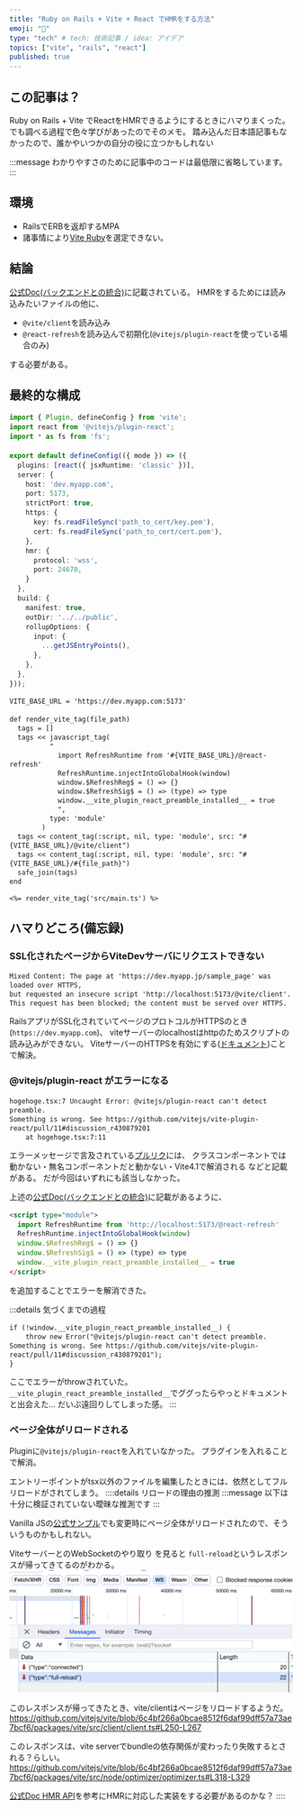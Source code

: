 ```yaml
---
title: "Ruby on Rails + Vite + React でHMRをする方法"
emoji: "💎"
type: "tech" # tech: 技術記事 / idea: アイデア
topics: ["vite", "rails", "react"]
published: true
---
```




## この記事は？
Ruby on Rails + Vite でReactをHMRできるようにするときにハマりまくった。
でも調べる過程で色々学びがあったのでそのメモ。
踏み込んだ日本語記事もなかったので、誰かやいつかの自分の役に立つかもしれない

:::message
わかりやすさのために記事中のコードは最低限に省略しています。
:::

## 環境
- RailsでERBを返却するMPA
- 諸事情により[Vite Ruby](https://vite-ruby.netlify.app/guide/rails.html)を選定できない。

## 結論
[公式Doc(バックエンドとの統合)](https://ja.vitejs.dev/guide/backend-integration.html)に記載されている。
HMRをするためには読み込みたいファイルの他に、
- `@vite/client`を読み込み
- `@react-refresh`を読み込んで初期化(`@vitejs/plugin-react`を使っている場合のみ)

する必要がある。

## 最終的な構成
```ts:vite.config.ts
import { Plugin, defineConfig } from 'vite';
import react from '@vitejs/plugin-react';
import * as fs from 'fs';

export default defineConfig(({ mode }) => ({
  plugins: [react({ jsxRuntime: 'classic' })],
  server: {
    host: 'dev.myapp.com',
    port: 5173,
    strictPort: true,
    https: {
      key: fs.readFileSync('path_to_cert/key.pem'),
      cert: fs.readFileSync('path_to_cert/cert.pem'),
    },
    hmr: {
      protocol: 'wss',
      port: 24678,
    }
  },
  build: {
    manifest: true,
    outDir: '../../public',
    rollupOptions: {
      input: {
        ...getJSEntryPoints(),
      },
    },
  },
}));
```


```rb:js_helper.rb(抜粋)
VITE_BASE_URL = 'https://dev.myapp.com:5173'

def render_vite_tag(file_path)
  tags = []
  tags << javascript_tag(
          "
            import RefreshRuntime from '#{VITE_BASE_URL}/@react-refresh'
            RefreshRuntime.injectIntoGlobalHook(window)
            window.$RefreshReg$ = () => {}
            window.$RefreshSig$ = () => (type) => type
            window.__vite_plugin_react_preamble_installed__ = true
            ",
          type: 'module'
        )
  tags << content_tag(:script, nil, type: 'module', src: "#{VITE_BASE_URL}/@vite/client")
  tags << content_tag(:script, nil, type: 'module', src: "#{VITE_BASE_URL}/#{file_path}")
  safe_join(tags)
end
```

```rb:sample.html.erb(抜粋)
<%= render_vite_tag('src/main.ts') %>
```


## ハマりどころ(備忘録)
### SSL化されたページからViteDevサーバにリクエストできない
```txt:ブラウザのコンソールのエラー
Mixed Content: The page at 'https://dev.myapp.jp/sample_page' was loaded over HTTPS, 
but requested an insecure script 'http://localhost:5173/@vite/client'. 
This request has been blocked; the content must be served over HTTPS.
```
RailsアプリがSSL化されていてページのプロトコルがHTTPSのとき(`https://dev.myapp.com`)、
viteサーバーのlocalhostはhttpのためスクリプトの読み込みができない。
ViteサーバーのHTTPSを有効にする([ドキュメント](https://ja.vitejs.dev/config/server-options.html#server-https))ことで解決。

### @vitejs/plugin-react がエラーになる
```txt:ブラウザのコンソールのエラー
hogehoge.tsx:7 Uncaught Error: @vitejs/plugin-react can't detect preamble. 
Something is wrong. See https://github.com/vitejs/vite-plugin-react/pull/11#discussion_r430879201
    at hogehoge.tsx:7:11
```
エラーメッセージで言及されている[プルリク](https://github.com/vitejs/vite-plugin-react/pull/11#discussion_r430879201)には、
クラスコンポーネントでは動かない・無名コンポーネントだと動かない・Vite4.1で解消される などと記載がある。
だが今回はいずれにも該当しなかった。


上述の[公式Doc(バックエンドとの統合)](https://ja.vitejs.dev/guide/backend-integration.html)に記載があるように、
```html
<script type="module">
  import RefreshRuntime from 'http://localhost:5173/@react-refresh'
  RefreshRuntime.injectIntoGlobalHook(window)
  window.$RefreshReg$ = () => {}
  window.$RefreshSig$ = () => (type) => type
  window.__vite_plugin_react_preamble_installed__ = true
</script>
```
を追加することでエラーを解消できた。

:::details 気づくまでの過程
```js:ビルドされたファイル(抜粋)
if (!window.__vite_plugin_react_preamble_installed__) {
    throw new Error("@vitejs/plugin-react can't detect preamble. Something is wrong. See https://github.com/vitejs/vite-plugin-react/pull/11#discussion_r430879201");
}
```
ここでエラーがthrowされていた。
`__vite_plugin_react_preamble_installed__`でググったらやっとドキュメントと出会えた...
だいぶ遠回りしてしまった感。
:::



### ページ全体がリロードされる
Pluginに`@vitejs/plugin-react`を入れていなかった。
プラグインを入れることで解消。

エントリーポイントがtsx以外のファイルを編集したときには、依然としてフルリロードがされてしまう。
::::details リロードの理由の推測
:::message
以下は十分に検証されていない曖昧な推測です
:::

Vanilla JSの[公式サンプル](https://vite.new/)でも変更時にページ全体がリロードされたので、そういうものかもしれない。

ViteサーバーとのWebSocketのやり取り を見ると `full-reload`というレスポンスが帰ってきてるのがわかる。
![](/images/vite_with_rails/fullreload.png)

このレスポンスが帰ってきたとき、vite/clientはページをリロードするようだ。
https://github.com/vitejs/vite/blob/6c4bf266a0bcae8512f6daf99dff57a73ae7bcf6/packages/vite/src/client/client.ts#L250-L267

このレスポンスは、vite serverでbundleの依存関係が変わったり失敗するとされる？らしい。
https://github.com/vitejs/vite/blob/6c4bf266a0bcae8512f6daf99dff57a73ae7bcf6/packages/vite/src/node/optimizer/optimizer.ts#L318-L329

[公式Doc HMR API](https://ja.vitejs.dev/guide/api-hmr.html)を参考にHMRに対応した実装をする必要があるのかな？
::::